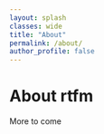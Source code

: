 ```yaml
---
layout: splash
classes: wide
title: "About"
permalink: /about/
author_profile: false
---
```

# About rtfm
More to come
